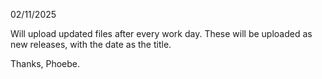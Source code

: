 02/11/2025 

Will upload updated files after every work day. These will be uploaded as new releases, with the date as the title. 

Thanks, 
Phoebe. 
